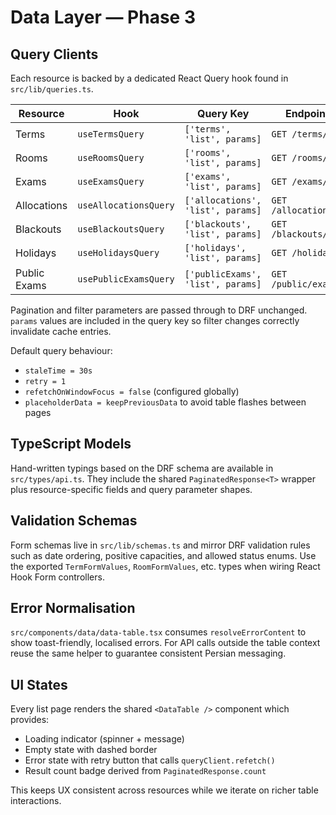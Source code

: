# Data Layer — Phase 3

## Query Clients

Each resource is backed by a dedicated React Query hook found in `src/lib/queries.ts`.


| Resource     | Hook                  | Query Key                         | Endpoint             |
| ------------ | --------------------- | --------------------------------- | -------------------- |
| Terms        | `useTermsQuery`       | `['terms', 'list', params]`       | `GET /terms/`        |
| Rooms        | `useRoomsQuery`       | `['rooms', 'list', params]`       | `GET /rooms/`        |
| Exams        | `useExamsQuery`       | `['exams', 'list', params]`       | `GET /exams/`        |
| Allocations  | `useAllocationsQuery` | `['allocations', 'list', params]` | `GET /allocations/`  |
| Blackouts    | `useBlackoutsQuery`   | `['blackouts', 'list', params]`   | `GET /blackouts/`    |
| Holidays     | `useHolidaysQuery`    | `['holidays', 'list', params]`    | `GET /holidays/`     |
| Public Exams | `usePublicExamsQuery` | `['publicExams', 'list', params]` | `GET /public/exams/` |

Pagination and filter parameters are passed through to DRF unchanged. `params` values are included in the query key so filter changes correctly invalidate cache entries.

Default query behaviour:

- `staleTime = 30s`
- `retry = 1`
- `refetchOnWindowFocus = false` (configured globally)
- `placeholderData = keepPreviousData` to avoid table flashes between pages

## TypeScript Models

Hand-written typings based on the DRF schema are available in `src/types/api.ts`. They include the shared `PaginatedResponse<T>` wrapper plus resource-specific fields and query parameter shapes.

## Validation Schemas

Form schemas live in `src/lib/schemas.ts` and mirror DRF validation rules such as date ordering, positive capacities, and allowed status enums. Use the exported `TermFormValues`, `RoomFormValues`, etc. types when wiring React Hook Form controllers.

## Error Normalisation

`src/components/data/data-table.tsx` consumes `resolveErrorContent` to show toast-friendly, localised errors. For API calls outside the table context reuse the same helper to guarantee consistent Persian messaging.

## UI States

Every list page renders the shared `<DataTable />` component which provides:

- Loading indicator (spinner + message)
- Empty state with dashed border
- Error state with retry button that calls `queryClient.refetch()`
- Result count badge derived from `PaginatedResponse.count`

This keeps UX consistent across resources while we iterate on richer table interactions.
